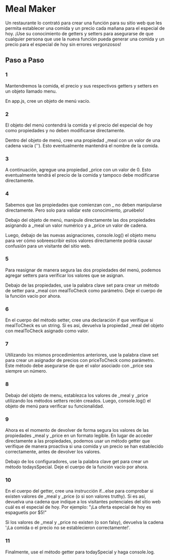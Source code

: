 # Meal Maker

Un restaurante lo contrató para crear una función para su sitio web que les permita establecer una comida y un precio cada mañana para el especial de hoy. ¡Use su conocimiento de getters y setters para asegurarse de que cualquier persona que use la nueva función pueda generar una comida y un precio para el especial de hoy sin errores vergonzosos!

## Paso a Paso

### 1

Mantendremos la comida, el precio y sus respectivos getters y setters en un objeto llamado menu.

En app.js, cree un objeto de menú vacío.

### 2

El objeto del menú contendrá la comida y el precio del especial de hoy como propiedades y no deben modificarse directamente.

Dentro del objeto de menú, cree una propiedad _meal con un valor de una cadena vacía (''). Esto eventualmente mantendrá el nombre de la comida.

### 3

A continuación, agregue una propiedad _price con un valor de 0. Esto eventualmente tendrá el precio de la comida y tampoco debe modificarse directamente.

### 4

Sabemos que las propiedades que comienzan con _ no deben manipularse directamente. Pero solo para validar este conocimiento, ¡pruébelo!

Debajo del objeto de menú, manipule directamente las dos propiedades asignando a _meal un valor numérico y a _price un valor de cadena.

Luego, debajo de las nuevas asignaciones, console.log() el objeto menu para ver cómo sobreescribir estos valores directamente podría causar confusión para un visitante del sitio web.

### 5

Para reasignar de manera segura las dos propiedades del menú, podemos agregar setters para verificar los valores que se asignan.

Debajo de las propiedades, use la palabra clave set para crear un método de setter para _meal con mealToCheck como parámetro. Deje el cuerpo de la función vacío por ahora.

### 6 


En el cuerpo del método setter, cree una declaración if que verifique si mealToCheck es un string. Si es así, devuelva la propiedad _meal del objeto con mealToCheck asignado como valor.

### 7

Utilizando los mismos procedimientos anteriores, use la palabra clave set para crear un asignador de precios con priceToCheck como parámetro. Este método debe asegurarse de que el valor asociado con _price sea siempre un número.

### 8

Debajo del objeto de menu, establezca los valores de _meal y _price utilizando los métodos setters recién creados. Luego, console.log() el objeto de menú para verificar su funcionalidad.

### 9

Ahora es el momento de devolver de forma segura los valores de las propiedades _meal y _price en un formato legible. En lugar de acceder directamente a las propiedades, podemos usar un método getter que verifique de manera proactiva si una comida y un precio se han establecido correctamente, antes de devolver los valores.

Debajo de los configuradores, use la palabra clave get para crear un método todaysSpecial. Deje el cuerpo de la función vacío por ahora.

### 10

En el cuerpo del getter, cree una instrucción if…else para comprobar si existen valores de _meal y _price (o si son valores truthy). Si es así, devuelva una cadena que indique a los visitantes potenciales del sitio web cuál es el especial de hoy. Por ejemplo: "¡La oferta especial de hoy es espaguetis por $5!"

Si los valores de _meal y _price no existen (o son falsy), devuelva la cadena '¡La comida o el precio no se establecieron correctamente!'.

### 11

Finalmente, use el método getter para todaySpecial y haga console.log.